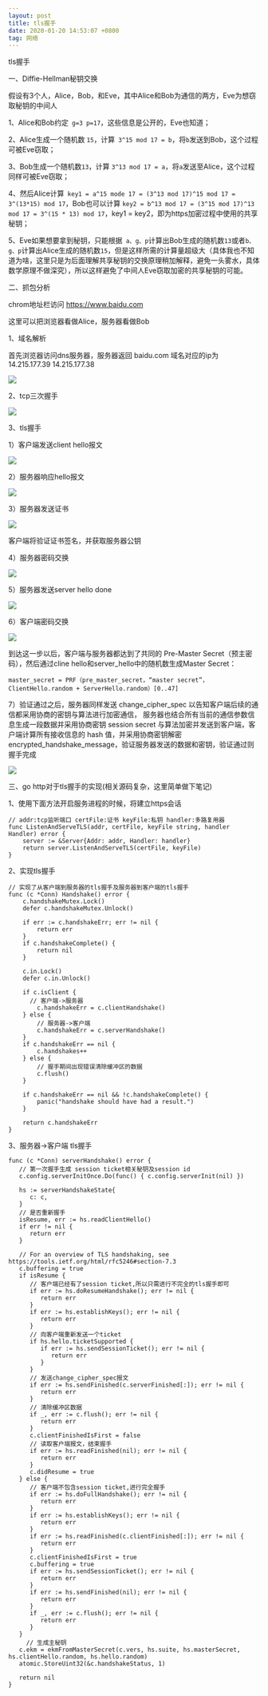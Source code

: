 ```yaml
---
layout: post
title: tls握手
date: 2020-01-20 14:53:07 +0800
tag: 网络
---
```


tls握手

一、Diffie-Hellman秘钥交换

假设有3个人，Alice，Bob，和Eve，其中Alice和Bob为通信的两方，Eve为想窃取秘钥的中间人

1、Alice和Bob约定` g=3 p=17`，这些信息是公开的，Eve也知道；

2、Alice生成一个随机数 `15`，计算` 3^15 mod 17 = b`，将`b`发送到Bob，这个过程可被Eve窃取；

3、Bob生成一个随机数`13`，计算 `3^13 mod 17 = a`，将`a`发送至Alice，这个过程同样可被Eve窃取；

4、然后Alice计算` key1 = a^15 mode 17 = (3^13 mod 17)^15 mod 17 = 3^(13*15) mod 17`，Bob也可以计算 `key2 = b^13 mod 17 = (3^15 mod 17)^13 mod 17 = 3^(15 * 13) mod 17`，key1 = key2，即为https加密过程中使用的共享秘钥；

5、Eve如果想要拿到秘钥，只能根据` a、g、p`计算出Bob生成的随机数`13`或者`b、g、p`计算出Alice生成的随机数`15`，但是这样所需的计算量超级大（具体我也不知道为啥，这里只是为后面理解共享秘钥的交换原理稍加解释，避免一头雾水，具体数学原理不做深究），所以这样避免了中间人Eve窃取加密的共享秘钥的可能。

二、抓包分析

chrom地址栏访问 https://www.baidu.com

这里可以把浏览器看做Alice，服务器看做Bob

1、域名解析

首先浏览器访问dns服务器，服务器返回 baidu.com 域名对应的ip为 14.215.177.39 14.215.177.38

<img src="../../public/image/dns_solution.png">

2、tcp三次握手

<img src="../../public/image/three_handshake.png">

3、tls握手

1）客户端发送client hello报文

<img src="../../public/image/client_hello.png">

2）服务器响应hello报文

<img src="../../public/image/server_hello.png">

3）服务器发送证书

<img src="../../public/image/certificate.png">

客户端将验证证书签名，并获取服务器公钥

4）服务器密码交换

<img src="../../public/image/server_key_exchange.png">

5）服务器发送server hello done

<img src="../../public/image/server_hello_done.png">

6）客户端密码交换

<img src="../../public/image/client_key_exchange.png">

到达这一步以后，客户端与服务器都达到了共同的 Pre-Master Secret（预主密码），然后通过cline hello和server_hello中的随机数生成Master Secret：

```
master_secret = PRF（pre_master_secret，“master secret”，ClientHello.random + ServerHello.random）[0..47]
```

7）验证通过之后，服务器同样发送 change_cipher_spec 以告知客户端后续的通信都采用协商的密钥与算法进行加密通信， 服务器也结合所有当前的通信参数信息生成一段数据并采用协商密钥 session secret 与算法加密并发送到客户端，客户端计算所有接收信息的 hash 值，并采用协商密钥解密 encrypted_handshake_message，验证服务器发送的数据和密钥，验证通过则握手完成

<img src="../../public/image/shake_end.png">

三、go http对于tls握手的实现(相关源码复杂，这里简单做下笔记)

1、使用下面方法开启服务进程的时候，将建立https会话

```
// addr:tcp监听端口 certFile:证书 keyFile:私钥 handler:多路复用器
func ListenAndServeTLS(addr, certFile, keyFile string, handler Handler) error {
	server := &Server{Addr: addr, Handler: handler}
	return server.ListenAndServeTLS(certFile, keyFile)
}
```

2、实现tls握手

```
// 实现了从客户端到服务器的tls握手及服务器到客户端的tls握手
func (c *Conn) Handshake() error {
	c.handshakeMutex.Lock()
	defer c.handshakeMutex.Unlock()

	if err := c.handshakeErr; err != nil {
		return err
	}
	if c.handshakeComplete() {
		return nil
	}

	c.in.Lock()
	defer c.in.Unlock()

	if c.isClient {
	  // 客户端->服务器
		c.handshakeErr = c.clientHandshake()
	} else {
		// 服务器->客户端
		c.handshakeErr = c.serverHandshake()
	}
	if c.handshakeErr == nil {
		c.handshakes++
	} else {
		// 握手期间出现错误清除缓冲区的数据
		c.flush()
	}

	if c.handshakeErr == nil && !c.handshakeComplete() {
		panic("handshake should have had a result.")
	}

	return c.handshakeErr
}
```

3、服务器->客户端 tls握手

```
func (c *Conn) serverHandshake() error {
   // 第一次握手生成 session ticket相关秘钥及session id
   c.config.serverInitOnce.Do(func() { c.config.serverInit(nil) })

   hs := serverHandshakeState{
      c: c,
   }
   // 是否重新握手
   isResume, err := hs.readClientHello()
   if err != nil {
      return err
   }

   // For an overview of TLS handshaking, see https://tools.ietf.org/html/rfc5246#section-7.3
   c.buffering = true
   if isResume {
      // 客户端已经有了session ticket,所以只需进行不完全的tls握手即可
      if err := hs.doResumeHandshake(); err != nil {
         return err
      }
      if err := hs.establishKeys(); err != nil {
         return err
      }
      // 向客户端重新发送一个ticket
      if hs.hello.ticketSupported {
         if err := hs.sendSessionTicket(); err != nil {
            return err
         }
      }
      // 发送change_cipher_spec报文
      if err := hs.sendFinished(c.serverFinished[:]); err != nil {
         return err
      }
      // 清除缓冲区数据
      if _, err := c.flush(); err != nil {
         return err
      }
      c.clientFinishedIsFirst = false
      // 读取客户端报文，结束握手
      if err := hs.readFinished(nil); err != nil {
         return err
      }
      c.didResume = true
   } else {
      // 客户端不包含session ticket,进行完全握手
      if err := hs.doFullHandshake(); err != nil {
         return err
      }
      if err := hs.establishKeys(); err != nil {
         return err
      }
      if err := hs.readFinished(c.clientFinished[:]); err != nil {
         return err
      }
      c.clientFinishedIsFirst = true
      c.buffering = true
      if err := hs.sendSessionTicket(); err != nil {
         return err
      }
      if err := hs.sendFinished(nil); err != nil {
         return err
      }
      if _, err := c.flush(); err != nil {
         return err
      }
   }
	 // 生成主秘钥
   c.ekm = ekmFromMasterSecret(c.vers, hs.suite, hs.masterSecret, hs.clientHello.random, hs.hello.random)
   atomic.StoreUint32(&c.handshakeStatus, 1)

   return nil
}
```
